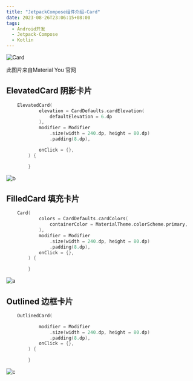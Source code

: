 ```yaml
---
title: "JetpackCompose组件介绍-Card"
date: 2023-08-26T23:06:15+08:00
tags: 
  - Android开发
  - Jetpack-Compose
  - Kotlin  
---
```


![Card](https://lh3.googleusercontent.com/rmu_B3l4R7wZhKty1HJjOpiJWQ5ieEzS_f5vveAK7Y3GoEqtoZrldzFQocM1NedlTC_lrjgzcQx9iRQEvoHYdsNRd2oKwC2jCTsji297djj1=s0)

此图片来自Material You 官网

## ElevatedCard 阴影卡片

```Kotlin
	ElevatedCard(
            elevation = CardDefaults.cardElevation(
                defaultElevation = 6.dp
            ),
            modifier = Modifier
                .size(width = 240.dp, height = 80.dp)
                .padding(8.dp),

            onClick = {},
        ) {

        }
```

![b](https://developer.android.com/static/images/jetpack/compose/components/card-elevated.png)

## FilledCard 填充卡片

```Kotlin
	Card(
            colors = CardDefaults.cardColors(
                containerColor = MaterialTheme.colorScheme.primary,
            ),
            modifier = Modifier
                .size(width = 240.dp, height = 80.dp)
                .padding(8.dp),
            onClick = {},
        ) {

        }
```
![a](https://developer.android.com/static/images/jetpack/compose/components/card-filled.png)


## Outlined 边框卡片

```kotlin
	OutlinedCard(

            modifier = Modifier
                .size(width = 240.dp, height = 80.dp)
                .padding(8.dp),
            onClick = {},
        ) {

        }
```

![c](https://developer.android.com/static/images/jetpack/compose/components/card-outlined.png)

